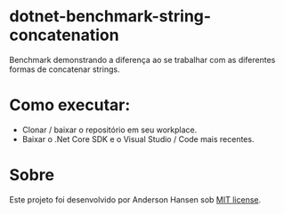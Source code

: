 # dotnet-benchmark-string-concatenation
Benchmark demonstrando a diferença ao se trabalhar com as diferentes formas de concatenar strings.

# Como executar:
- Clonar / baixar o repositório em seu workplace.
- Baixar o .Net Core SDK e o Visual Studio / Code mais recentes.

# Sobre
Este projeto foi desenvolvido por Anderson Hansen sob [MIT license](LICENSE).